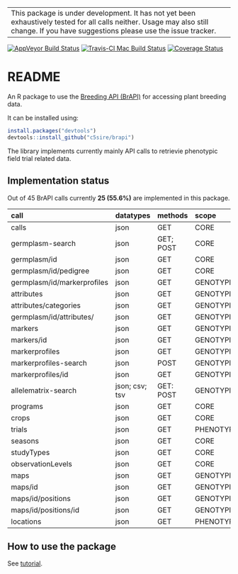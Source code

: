 
<!-- README.md is generated from README.Rmd. Please edit that file -->
|                                                                                                                                                                                      |
|--------------------------------------------------------------------------------------------------------------------------------------------------------------------------------------|
| This package is under development. It has not yet been exhaustively tested for all calls neither. Usage may also still change. If you have suggestions please use the issue tracker. |

[![AppVeyor Build Status](https://ci.appveyor.com/api/projects/status/github/c5sire/brapi?branch=master&svg=true)](https://ci.appveyor.com/project/c5sire/brapi) [![Travis-CI Mac Build Status](https://travis-ci.org/c5sire/brapi.svg?branch=master&label=Mac%20OSX)](https://travis-ci.org/c5sire/brapi) [![Coverage Status](https://img.shields.io/codecov/c/github/c5sire/brapi/master.svg)](https://codecov.io/github/c5sire/brapi?branch=master)

README
======

An R package to use the [Breeding API (BrAPI)](http://docs.brapi.apiary.io) for accessing plant breeding data.

It can be installed using:

``` r
install.packages("devtools")
devtools::install_github("c5sire/brapi")
```

The library implements currently mainly API calls to retrievie phenotypic field trial related data.

Implementation status
---------------------

Out of 45 BrAPI calls currently **25 (55.6%)** are implemented in this package.

| call                        | datatypes      | methods   | scope       |
|:----------------------------|:---------------|:----------|:------------|
| calls                       | json           | GET       | CORE        |
| germplasm-search            | json           | GET; POST | CORE        |
| germplasm/id                | json           | GET       | CORE        |
| germplasm/id/pedigree       | json           | GET       | CORE        |
| germplasm/id/markerprofiles | json           | GET       | GENOTYPING  |
| attributes                  | json           | GET       | GENOTYPING  |
| attributes/categories       | json           | GET       | GENOTYPING  |
| germplasm/id/attributes/    | json           | GET       | GENOTYPING  |
| markers                     | json           | GET       | GENOTYPING  |
| markers/id                  | json           | GET       | GENOTYPING  |
| markerprofiles              | json           | GET       | GENOTYPING  |
| markerprofiles-search       | json           | POST      | GENOTYPING  |
| markerprofiles/id           | json           | GET       | GENOTYPING  |
| allelematrix-search         | json; csv; tsv | GET: POST | GENOTYPING  |
| programs                    | json           | GET       | CORE        |
| crops                       | json           | GET       | CORE        |
| trials                      | json           | GET       | PHENOTYPING |
| seasons                     | json           | GET       | CORE        |
| studyTypes                  | json           | GET       | CORE        |
| observationLevels           | json           | GET       | CORE        |
| maps                        | json           | GET       | GENOTYPING  |
| maps/id                     | json           | GET       | GENOTYPING  |
| maps/id/positions           | json           | GET       | GENOTYPING  |
| maps/id/positions/id        | json           | GET       | GENOTYPING  |
| locations                   | json           | GET       | PHENOTYPING |

How to use the package
----------------------

See [tutorial](https://github.com/c5sire/brapi/blob/master/vignettes/tutorial.md).
